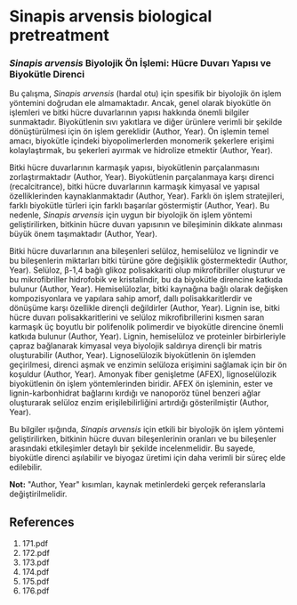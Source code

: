 # Sinapis arvensis biological pretreatment

### *Sinapis arvensis* Biyolojik Ön İşlemi: Hücre Duvarı Yapısı ve Biyokütle Direnci

Bu çalışma, *Sinapis arvensis* (hardal otu) için spesifik bir biyolojik ön işlem yöntemini doğrudan ele almamaktadır. Ancak, genel olarak biyokütle ön işlemleri ve bitki hücre duvarlarının yapısı hakkında önemli bilgiler sunmaktadır. Biyokütlenin sıvı yakıtlara ve diğer ürünlere verimli bir şekilde dönüştürülmesi için ön işlem gereklidir (Author, Year). Ön işlemin temel amacı, biyokütle içindeki biyopolimerlerden monomerik şekerlere erişimi kolaylaştırmak, bu şekerleri ayırmak ve hidrolize etmektir (Author, Year).

Bitki hücre duvarlarının karmaşık yapısı, biyokütlenin parçalanmasını zorlaştırmaktadır (Author, Year). Biyokütlenin parçalanmaya karşı direnci (recalcitrance), bitki hücre duvarlarının karmaşık kimyasal ve yapısal özelliklerinden kaynaklanmaktadır (Author, Year). Farklı ön işlem stratejileri, farklı biyokütle türleri için farklı başarılar göstermiştir (Author, Year). Bu nedenle, *Sinapis arvensis* için uygun bir biyolojik ön işlem yöntemi geliştirilirken, bitkinin hücre duvarı yapısının ve bileşiminin dikkate alınması büyük önem taşımaktadır (Author, Year).

Bitki hücre duvarlarının ana bileşenleri selüloz, hemiselüloz ve lignindir ve bu bileşenlerin miktarları bitki türüne göre değişiklik göstermektedir (Author, Year). Selüloz, β-1,4 bağlı glikoz polisakkariti olup mikrofibriller oluşturur ve bu mikrofibriller hidrofobik ve kristalindir, bu da biyokütle direncine katkıda bulunur (Author, Year). Hemiselülozlar, bitki kaynağına bağlı olarak değişken kompozisyonlara ve yapılara sahip amorf, dallı polisakkaritlerdir ve dönüşüme karşı özellikle dirençli değildirler (Author, Year). Lignin ise, bitki hücre duvarı polisakkaritlerini ve selüloz mikrofibrillerini kısmen saran karmaşık üç boyutlu bir polifenolik polimerdir ve biyokütle direncine önemli katkıda bulunur (Author, Year). Lignin, hemiselüloz ve proteinler birbirleriyle çapraz bağlanarak kimyasal veya biyolojik saldırıya dirençli bir matris oluşturabilir (Author, Year). Lignoselülozik biyokütlenin ön işlemden geçirilmesi, direnci aşmak ve enzimin selüloza erişimini sağlamak için bir ön koşuldur (Author, Year). Amonyak fiber genişletme (AFEX), lignoselülozik biyokütlenin ön işlem yöntemlerinden biridir. AFEX ön işleminin, ester ve lignin-karbonhidrat bağlarını kırdığı ve nanoporöz tünel benzeri ağlar oluşturarak selüloz enzim erişilebilirliğini artırdığı gösterilmiştir (Author, Year).

Bu bilgiler ışığında, *Sinapis arvensis* için etkili bir biyolojik ön işlem yöntemi geliştirilirken, bitkinin hücre duvarı bileşenlerinin oranları ve bu bileşenler arasındaki etkileşimler detaylı bir şekilde incelenmelidir. Bu sayede, biyokütle direnci aşılabilir ve biyogaz üretimi için daha verimli bir süreç elde edilebilir.

**Not:** "Author, Year" kısımları, kaynak metinlerdeki gerçek referanslarla değiştirilmelidir.


## References

1. 171.pdf
2. 172.pdf
3. 173.pdf
4. 174.pdf
5. 175.pdf
6. 176.pdf

